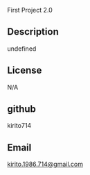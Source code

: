 First Project 2.0
  
  ## Description
  undefined


  ## License
  N/A
  
  ## github
  kirito714

  ## Email
  kirito.1986.714@gmail.com
   